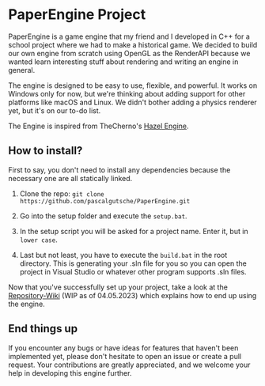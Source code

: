 # PaperEngine Project

PaperEngine is a game engine that my friend and I developed in C++ for a school project where we had to make a historical game. We decided to build our own engine from scratch using OpenGL as the RenderAPI because we wanted learn interesting stuff about rendering and writing an engine in general.

The engine is designed to be easy to use, flexible, and powerful. It works on Windows only for now, but we're thinking about adding support for other platforms like macOS and Linux. We didn't bother adding a physics renderer yet, but it's on our to-do list.

The Engine is inspired from TheCherno's [Hazel Engine](https://github.com/TheCherno/Hazel "TheCherno - Hazel").

## How to install?

First to say, you don't need to install any dependencies because the necessary one are all statically linked.

1. Clone the repo: `git clone https://github.com/pascalgutsche/PaperEngine.git`

2. Go into the setup folder and execute the `setup.bat`.

3. In the setup script you will be asked for a project name. Enter it, but in `lower case`.

4. Last but not least, you have to execute the `build.bat` in the root directory. This is generating your .sln file for you so you can open the project in Visual Studio or whatever other program supports .sln files.

Now that you've successfully set up your project, take a look at the [Repository-Wiki](https://github.com/pascalgutsche/PaperEngine/wiki "PaperEngine") (WIP as of 04.05.2023) which explains how to end up using the engine.

## End things up
If you encounter any bugs or have ideas for features that haven't been implemented yet, please don't hesitate to open an issue or create a pull request. Your contributions are greatly appreciated, and we welcome your help in developing this engine further.
